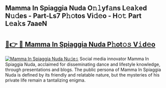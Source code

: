 ## Mamma In Spiaggia Nuda O𝚗𝚕yf𝚊ns L𝚎a𝚔ed N𝚞𝚍es - Part-Ls7 P𝚑𝚘tos Vi𝚍𝚎o - H𝚘𝚝 Part L𝚎a𝚔s 7aaeN

# <h2><a href="http://kfexmub.oniu.top/?m=Mamma+In+Spiaggia+Nuda">🔗👉 🔴 Mamma In Spiaggia Nuda P𝚑ot𝚘𝚜 V𝚒d𝚎o</a></h2>

[![Mamma In Spiaggia Nuda Nu𝚍e𝚜](https://i.imgur.com/0qMVB7G.gif)](http://kfexmub.oniu.top/?m=Mamma+In+Spiaggia+Nuda)
Social media innovator Mamma In Spiaggia Nuda, acclaimed for disseminating dance and lifestyle knowledge, through presentations and blogs. The public persona of Mamma In Spiaggia Nuda is defined by its friendly and relatable nature, but the mysteries of his private life remain a tantalizing enigma.  
